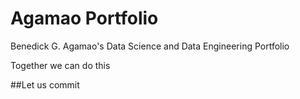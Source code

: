 # Agamao Portfolio
Benedick G. Agamao's Data Science and Data Engineering Portfolio

Together we can do this

##Let us commit 
